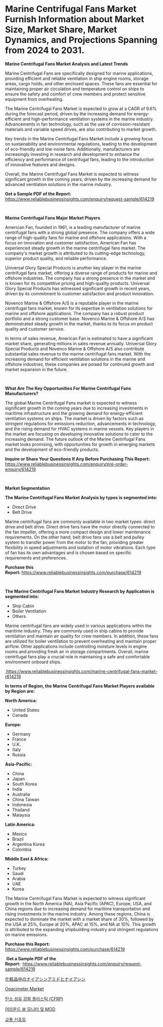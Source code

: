 <p><h1>Marine Centrifugal Fans Market Furnish Information about Market Size, Market Share, Market Dynamics, and Projections Spanning from 2024 to 2031.</h1></p><p><strong>Marine Centrifugal Fans Market Analysis and Latest Trends</strong></p>
<p><p>Marine Centrifugal Fans are specifically designed for marine applications, providing efficient and reliable ventilation in ship engine rooms, storage areas, cargo holds, and other enclosed spaces. These fans are essential for maintaining proper air circulation and temperature control on ships to ensure the safety and comfort of crew members and protect sensitive equipment from overheating.</p><p>The Marine Centrifugal Fans Market is expected to grow at a CAGR of 9.6% during the forecast period, driven by the increasing demand for energy-efficient and high-performance ventilation systems in the marine industry. Advancements in fan technology, such as the use of corrosion-resistant materials and variable speed drives, are also contributing to market growth.</p><p>Key trends in the Marine Centrifugal Fans Market include a growing focus on sustainability and environmental regulations, leading to the development of eco-friendly and low-noise fans. Additionally, manufacturers are increasingly investing in research and development to enhance the efficiency and performance of centrifugal fans, leading to the introduction of innovative features and designs.</p><p>Overall, the Marine Centrifugal Fans Market is expected to witness significant growth in the coming years, driven by the increasing demand for advanced ventilation solutions in the marine industry.</p></p>
<p><strong>Get a Sample PDF of the Report:&nbsp;</strong> <a href="https://www.reliablebusinessinsights.com/enquiry/request-sample/614219">https://www.reliablebusinessinsights.com/enquiry/request-sample/614219</a></p>
<p>&nbsp;</p>
<p><strong>Marine Centrifugal Fans Major Market Players</strong></p>
<p><p>American Fan, founded in 1961, is a leading manufacturer of marine centrifugal fans with a strong global presence. The company offers a wide range of high-quality fans for marine and offshore applications. With a focus on innovation and customer satisfaction, American Fan has experienced steady growth in the marine centrifugal fans market. The company's market growth is attributed to its cutting-edge technology, superior product quality, and reliable performance.</p><p>Universal Glory Special Products is another key player in the marine centrifugal fans market, offering a diverse range of products for marine and offshore industries. The company has a strong presence in the market and is known for its competitive pricing and high-quality products. Universal Glory Special Products has witnessed significant growth in recent years, driven by its commitment to customer satisfaction and product innovation.</p><p>Novenco Marine & Offshore A/S is a reputable player in the marine centrifugal fans market, known for its expertise in ventilation solutions for marine and offshore applications. The company has a robust product portfolio and a strong customer base. Novenco Marine & Offshore A/S has demonstrated steady growth in the market, thanks to its focus on product quality and customer service.</p><p>In terms of sales revenue, American Fan is estimated to have a significant market share, generating millions in sales revenue annually. Universal Glory Special Products and Novenco Marine & Offshore A/S also contribute substantial sales revenue to the marine centrifugal fans market. With the increasing demand for efficient ventilation solutions in the marine and offshore industries, these companies are poised for continued growth and market expansion in the future.</p></p>
<p>&nbsp;</p>
<p><strong>What Are The Key Opportunities For Marine Centrifugal Fans Manufacturers?</strong></p>
<p><p>The global Marine Centrifugal Fans market is expected to witness significant growth in the coming years due to increasing investments in maritime infrastructure and the growing demand for energy-efficient ventilation systems on ships. The market is driven by factors such as stringent regulations for emissions reduction, advancements in technology, and the rising demand for HVAC systems in marine vessels. Key players in the market are focusing on developing innovative solutions to cater to the increasing demand. The future outlook of the Marine Centrifugal Fans market looks promising, with opportunities for growth in emerging markets and the development of eco-friendly products.</p></p>
<p><strong>Inquire or Share Your Questions If Any Before Purchasing This Report:</strong> <a href="https://www.reliablebusinessinsights.com/enquiry/pre-order-enquiry/614219">https://www.reliablebusinessinsights.com/enquiry/pre-order-enquiry/614219</a></p>
<p>&nbsp;</p>
<p><strong>Market Segmentation</strong></p>
<p><strong>The Marine Centrifugal Fans Market Analysis by types is segmented into:</strong></p>
<p><ul><li>Direct Drive</li><li>Belt Drive</li></ul></p>
<p><p>Marine centrifugal fans are commonly available in two market types: direct drive and belt drive. Direct drive fans have the motor directly connected to the fan impeller, offering a more compact design and lower maintenance requirements. On the other hand, belt drive fans use a belt and pulley system to transfer power from the motor to the fan, providing greater flexibility in speed adjustments and isolation of motor vibrations. Each type of fan has its own advantages and is chosen based on specific requirements and preferences.</p></p>
<p><strong>Purchase this Report:&nbsp;</strong><a href="https://www.reliablebusinessinsights.com/purchase/614219">https://www.reliablebusinessinsights.com/purchase/614219</a></p>
<p>&nbsp;</p>
<p><strong>The Marine Centrifugal Fans Market Industry Research by Application is segmented into:</strong></p>
<p><ul><li>Ship Cabin</li><li>Boiler Ventilation</li><li>Others</li></ul></p>
<p><p>Marine centrifugal fans are widely used in various applications within the maritime industry. They are commonly used in ship cabins to provide ventilation and maintain air quality for crew members. In addition, these fans are utilized for boiler ventilation to prevent overheating and maintain proper airflow. Other applications include controlling moisture levels in engine rooms and providing fresh air in storage compartments. Overall, marine centrifugal fans play a crucial role in maintaining a safe and comfortable environment onboard ships.</p></p>
<p><a href="https://www.reliablebusinessinsights.com/marine-centrifugal-fans-market-r614219">&nbsp;https://www.reliablebusinessinsights.com/marine-centrifugal-fans-market-r614219</a></p>
<p><strong>In terms of Region, the Marine Centrifugal Fans Market Players available by Region are:</strong></p>
<p>
    <p> <strong> North America: </strong>
        <ul>
            <li>United States</li>
            <li>Canada</li>
        </ul>
        </p> 
    <p> <strong> Europe: </strong>
        <ul>
            <li>Germany</li>
            <li>France</li>
            <li>U.K.</li>
            <li>Italy</li>
            <li>Russia</li>
        </ul>
        </p> 
    <p> <strong> Asia-Pacific: </strong>
        <ul>
            <li>China</li>
            <li>Japan</li>
            <li>South Korea</li>
            <li>India</li>
            <li>Australia</li>
            <li>China Taiwan</li>
            <li>Indonesia</li>
            <li>Thailand</li>
            <li>Malaysia</li>
        </ul>
        </p> 
    <p> <strong> Latin America: </strong>
        <ul>
            <li>Mexico</li>
            <li>Brazil</li>
            <li>Argentina Korea</li>
            <li>Colombia</li>
        </ul>
        </p> 
    <p> <strong> Middle East & Africa: </strong>
        <ul>
            <li>Turkey</li>
            <li>Saudi</li>
            <li>Arabia</li>
            <li>UAE</li>
            <li>Korea</li>
        </ul>
    </p>
    </p>
<p><p>The Marine Centrifugal Fans Market is expected to witness significant growth in the North America (NA), Asia Pacific (APAC), Europe, USA, and China regions due to increasing demand for maritime transportation and rising investments in the marine industry. Among these regions, China is expected to dominate the market with a market share of 30%, followed by the USA at 25%, Europe at 20%, APAC at 15%, and NA at 10%. This growth is attributed to the expanding shipbuilding industry and stringent regulations on marine emissions.</p></p>
<p><strong>Purchase this Report: </strong><a href="https://www.reliablebusinessinsights.com/purchase/614219">https://www.reliablebusinessinsights.com/purchase/614219</a></p>
<p>&nbsp;<strong>Get a Sample PDF of the Report:&nbsp;&nbsp;</strong><a href="https://www.reliablebusinessinsights.com/enquiry/request-sample/614219">https://www.reliablebusinessinsights.com/enquiry/request-sample/614219</a></p>
<p><strong></strong></p>
<p><p><a href="https://github.com/dandier2003/Market-Research-Report-List-1/blob/main/261331599811.md">化粧品中のナイアシンアミドとナイアシン</a></p><p><a href="https://github.com/gladysalidde/Market-Research-Report-List-1/blob/main/opacimeter-market.md">Opacimeter Market</a></p><p><a href="https://medium.com/@eltaroberts01/%ED%83%84%EC%86%8C-%EC%84%AC%EC%9C%A0-%EA%B0%95%ED%99%94-%ED%94%8C%EB%9D%BC%EC%8A%A4%ED%8B%B1-cfrp-%EC%8B%9C%EC%9E%A5-%EC%8B%9C%EC%9E%A5-cagr-%EC%8B%9C%EC%9E%A5-%EB%8F%99%ED%96%A5-%EB%B0%8F-%EC%84%B1%EC%9E%A5-%EC%A0%84%EB%9E%B5%EC%97%90-%EB%8C%80%ED%95%9C-%ED%86%B5%EC%B0%B0%EB%A0%A5-e72a4b0ece1c">탄소 섬유 강화 플라스틱 (CFRP)</a></p><p><a href="https://github.com/nicolaseller56452023/Market-Research-Report-List-1/blob/main/544248691166.md">어라운드 뷰 모니터 및 MOD</a></p><p><a href="https://medium.com/@allanchulist567567jdf/%EA%B5%90%ED%86%B5-%EC%8B%A0%ED%98%B8%EB%93%B1-%EC%8B%9C%EC%9E%A5-%EA%B7%9C%EB%AA%A8%EB%8A%94-%EA%B8%80%EB%A1%9C%EB%B2%8C-%EC%82%B0%EC%97%85%EC%97%90%EC%84%9C-%EC%B5%9C%EA%B3%A0%EC%9D%98-%EB%A7%88%EC%BC%80%ED%8C%85-%EC%B1%84%EB%84%90%EC%9D%84-%EB%82%98%ED%83%80%EB%83%85%EB%8B%88%EB%8B%A4-cb837c07132f">교통 신호등</a></p></p>